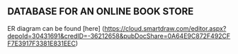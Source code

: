 ## DATABASE FOR AN ONLINE BOOK STORE

ER diagram can be found  [here] (https://cloud.smartdraw.com/editor.aspx?depoId=30431691&credID=-36212658&pubDocShare=0A64E9C872F492CFF7E3917F3381E831EEC)

